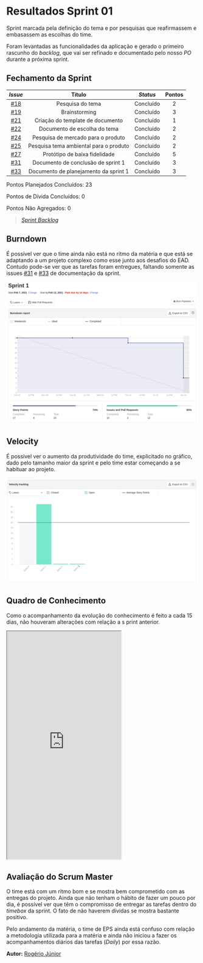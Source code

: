 # Resultados Sprint 01

Sprint marcada pela definição do tema e por pesquisas que reafirmassem e embasassem as escolhas do time.

Foram levantadas as funcionalidades da aplicação e gerado o primeiro rascunho do *backlog*, que vai ser refinado e documentado pelo nosso *PO* durante a próxima sprint.

## Fechamento da Sprint

<div class="full-width">

| *Issue* | Título | *Status* | Pontos |
| :-----: | :----: | :------: | :----: |
| [#18](https://github.com/fga-eps-mds/2020.2-Lend.it/issues/18) | Pesquisa do tema | Concluído | 2 |
| [#19](https://github.com/fga-eps-mds/2020.2-Lend.it/issues/19) | Brainstorming | Concluído | 3 |
| [#21](https://github.com/fga-eps-mds/2020.2-Lend.it/issues/21) | Criação do template de documento | Concluído | 1 |
| [#22](https://github.com/fga-eps-mds/2020.2-Lend.it/issues/22) | Documento de escolha do tema | Concluído | 2 |
| [#24](https://github.com/fga-eps-mds/2020.2-Lend.it/issues/24) | Pesquisa de mercado para o produto | Concluído | 2 |
| [#25](https://github.com/fga-eps-mds/2020.2-Lend.it/issues/25) | Pesquisa tema ambiental para o produto | Concluído | 2 |
| [#27](https://github.com/fga-eps-mds/2020.2-Lend.it/issues/27) | Protótipo de baixa fidelidade | Concluído | 5 |
| [#31](https://github.com/fga-eps-mds/2020.2-Lend.it/issues/31) | Documento de conclusão de sprint 1 | Concluído | 3 |
| [#33](https://github.com/fga-eps-mds/2020.2-Lend.it/issues/33) | Documento de planejamento da sprint 1 | Concluído | 3 |
</div>

Pontos Planejados Concluídos: 23

Pontos de Dívida Concluídos:  0

Pontos Não Agregados: 0

> [_Sprint_ _Backlog_](https://github.com/fga-eps-mds/2020.2-Lend.it/milestone/2?closed=1)

## Burndown

É possível ver que o time ainda não está no ritmo da matéria e que está se adaptando a um projeto complexo como esse junto aos desafios do EAD. Contudo pode-se ver que as tarefas foram entregues, faltando somente as issues [#31](https://github.com/fga-eps-mds/2020.2-Lend.it/issues/31) e [#33](https://github.com/fga-eps-mds/2020.2-Lend.it/issues/33) de documentação da sprint.

![burndown](../../../assets/img/sprint1/burndown.png)

## Velocity

É possível ver o aumento da produtividade do time, explicitado no gráfico, dado pelo tamanho maior da sprint e pelo time estar começando a se habituar ao projeto.

![grafico](../../../assets/img/sprint1/velocity.png)

## Quadro de Conhecimento

Como o acompanhamento da evolução do conhecimento é feito a cada 15 dias, não houveram alterações com relação a s print anterior.

<iframe src="https://docs.google.com/spreadsheets/d/e/2PACX-1vQt9zLphgqw_af_Kz6vaOhzGt4M4xnPEfbVTrtfh-CvbbsX1HziKhaXO5_nenI8iGToZQJNdfrqNvoJ/pubhtml?gid=1585311913&amp;single=true&amp;widget=true&amp;headers=false" height="600"></iframe>

## Avaliação do Scrum Master

O time está com um ritmo bom e se mostra bem comprometido com as entregas do projeto. Ainda que não tenham o hábito de fazer um pouco por dia, é possível ver que têm o compromisso de entregar as tarefas dentro do *timebox* da sprint. O fato de não haverem dívidas se mostra bastante positivo.

Pelo andamento da matéria, o time de EPS ainda está confuso com relação a metodologia utilizada para a matéria e ainda não iniciou a fazer os acompanhamentos diários das tarefas (*Daily*) por essa razão.

**Autor:** [Rogério Júnior](https://github.com/rogerioo)
